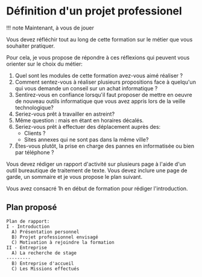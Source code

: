 # Définition d'un projet professionel

!!! note
    Maintenant, à vous de jouer

Vous devez réfléchir tout au long de cette formation sur le métier que vous souhaiter pratiquer. 

Pour cela, je vous propose de répondre à ces réflexions qui peuvent vous orienter sur le choix du métier:

1.  Quel sont les modules de cette formation avez-vous aimé réaliser ?
2.  Comment sentez-vous à réaliser plusieurs propositions face à quelqu'un qui vous demande un conseil sur un achat informatique ?
3.  Sentirez-vous en confiance lorsqu'il faut proposer de mettre en oeuvre de nouveau outils informatique que vous avez appris lors de la veille technologique?
4.  Seriez-vous prêt à travailler en astreint?
5.  Même question : mais en étant en horaires décalés.
6.  Seriez-vous prêt à effectuer des déplacement auprès des:
    - Clients ?
    - Sites annexes qui ne sont pas dans la même ville?
7.  Êtes-vous plutôt, la prise en charge des pannes en informatisée ou bien par téléphone ?

Vous devez rédiger un rapport d'activité sur plusieurs page à l'aide d'un outil bureautique de traitement de texte. Vous devez inclure une page de garde, un sommaire et je vous propose le plan suivant.

Vous avez consacré 1h en début de formation pour rédiger l'introduction.

## Plan proposé

```
Plan de rapport:
I - Introduction
  A) Présentation personnel
  B) Projet professionnel envisagé
  C) Motivation à rejoindre la formation
II - Entreprise
  A) La recherche de stage
---------
  B) Entreprise d'accueil
  C) Les Missions effectués
```